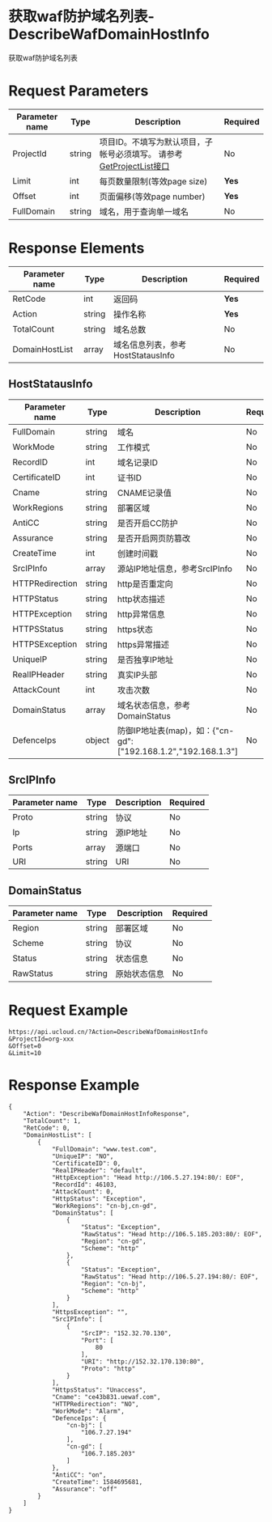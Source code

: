 # 获取waf防护域名列表-DescribeWafDomainHostInfo

获取waf防护域名列表

# Request Parameters
|Parameter name|Type|Description|Required|
|---|---|---|---|
|ProjectId|string|项目ID。不填写为默认项目，子帐号必须填写。 请参考[GetProjectList接口](api/summary/get_project_list)|No|
|Limit|int|每页数量限制(等效page size)|**Yes**|
|Offset|int|页面偏移(等效page number)|**Yes**|
|FullDomain|string|域名，用于查询单一域名|No|

# Response Elements
|Parameter name|Type|Description|Required|
|---|---|---|---|
|RetCode|int|返回码|**Yes**|
|Action|string|操作名称|**Yes**|
|TotalCount|string|域名总数|No|
|DomainHostList|array|域名信息列表，参考HostStatausInfo|No|

## HostStatausInfo
|Parameter name|Type|Description|Required|
|---|---|---|---|
|FullDomain|string|域名|No|
|WorkMode|string|工作模式|No|
|RecordID|int|域名记录ID|No|
|CertificateID|int|证书ID|No|
|Cname|string|CNAME记录值|No|
|WorkRegions|string|部署区域|No|
|AntiCC|string|是否开启CC防护|No|
|Assurance|string|是否开启网页防篡改|No|
|CreateTime|int|创建时间戳|No|
|SrcIPInfo|array|源站IP地址信息，参考SrcIPInfo|No|
|HTTPRedirection|string|http是否重定向|No|
|HTTPStatus|string|http状态描述|No|
|HTTPException|string|http异常信息|No|
|HTTPSStatus|string|https状态|No|
|HTTPSException|string|https异常描述|No|
|UniqueIP|string|是否独享IP地址|No|
|RealIPHeader|string|真实IP头部|No|
|AttackCount|int|攻击次数|No|
|DomainStatus|array|域名状态信息，参考DomainStatus|No|
|DefenceIps|object|防御IP地址表(map)，如：{"cn-gd":["192.168.1.2","192.168.1.3"]|No|

## SrcIPInfo
|Parameter name|Type|Description|Required|
|---|---|---|---|
|Proto|string|协议|No|
|Ip|string|源IP地址|No|
|Ports|array|源端口|No|
|URI|string|URI|No|

## DomainStatus
|Parameter name|Type|Description|Required|
|---|---|---|---|
|Region|string|部署区域|No|
|Scheme|string|协议|No|
|Status|string|状态信息|No|
|RawStatus|string|原始状态信息|No|

# Request Example
```
https://api.ucloud.cn/?Action=DescribeWafDomainHostInfo
&ProjectId=org-xxx
&Offset=0
&Limit=10
```

# Response Example
```
{
    "Action": "DescribeWafDomainHostInfoResponse", 
    "TotalCount": 1, 
    "RetCode": 0, 
    "DomainHostList": [
        {
            "FullDomain": "www.test.com", 
            "UniqueIP": "NO", 
            "CertificateID": 0, 
            "RealIPHeader": "default", 
            "HttpException": "Head http://106.5.27.194:80/: EOF", 
            "RecordId": 46103, 
            "AttackCount": 0, 
            "HttpStatus": "Exception", 
            "WorkRegions": "cn-bj,cn-gd", 
            "DomainStatus": [
                {
                    "Status": "Exception", 
                    "RawStatus": "Head http://106.5.185.203:80/: EOF", 
                    "Region": "cn-gd", 
                    "Scheme": "http"
                }, 
                {
                    "Status": "Exception", 
                    "RawStatus": "Head http://106.5.27.194:80/: EOF", 
                    "Region": "cn-bj", 
                    "Scheme": "http"
                }
            ], 
            "HttpsException": "", 
            "SrcIPInfo": [
                {
                    "SrcIP": "152.32.70.130", 
                    "Port": [
                        80
                    ], 
                    "URI": "http://152.32.170.130:80", 
                    "Proto": "http"
                }
            ], 
            "HttpsStatus": "Unaccess", 
            "Cname": "ce43b831.uewaf.com", 
            "HTTPRedirection": "NO", 
            "WorkMode": "Alarm", 
            "DefenceIps": {
                "cn-bj": [
                    "106.7.27.194"
                ], 
                "cn-gd": [
                    "106.7.185.203"
                ]
            }, 
            "AntiCC": "on", 
            "CreateTime": 1584695681, 
            "Assurance": "off"
        }
    ]
}
```

